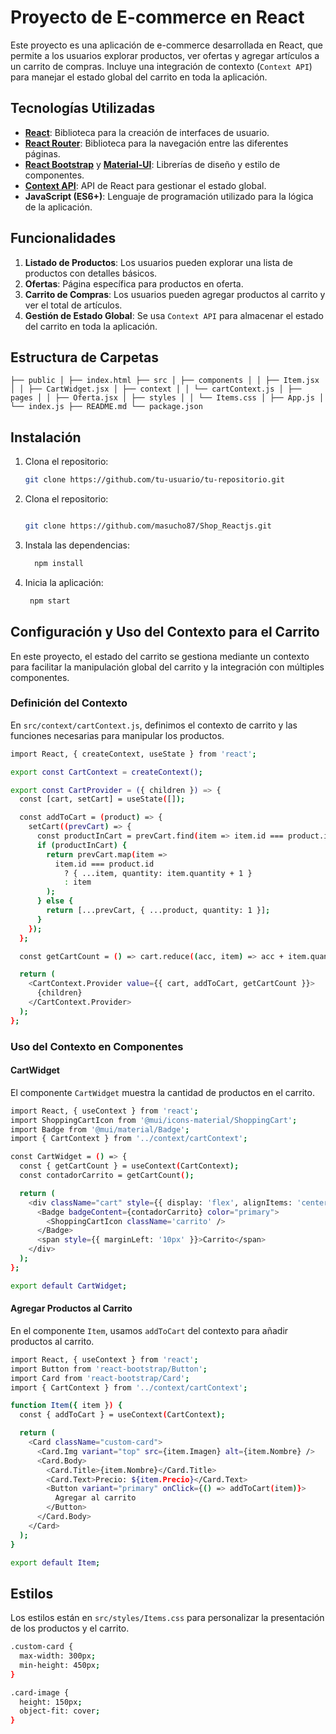 # Proyecto de E-commerce en React

Este proyecto es una aplicación de e-commerce desarrollada en React, que permite a los usuarios explorar productos, ver ofertas y agregar artículos a un carrito de compras. Incluye una integración de contexto (`Context API`) para manejar el estado global del carrito en toda la aplicación.

## Tecnologías Utilizadas

- **[React](https://react.dev/)**: Biblioteca para la creación de interfaces de usuario.
- **[React Router](https://reactrouter.com/)**: Biblioteca para la navegación entre las diferentes páginas.
- **[React Bootstrap](https://react-bootstrap.github.io/)** y **[Material-UI](https://mui.com/)**: Librerías de diseño y estilo de componentes.
- **[Context API](https://react.dev/learn/passing-data-deeply-with-context)**: API de React para gestionar el estado global.
- **JavaScript (ES6+)**: Lenguaje de programación utilizado para la lógica de la aplicación.


## Funcionalidades

1. **Listado de Productos**: Los usuarios pueden explorar una lista de productos con detalles básicos.
2. **Ofertas**: Página específica para productos en oferta.
3. **Carrito de Compras**: Los usuarios pueden agregar productos al carrito y ver el total de artículos.
4. **Gestión de Estado Global**: Se usa `Context API` para almacenar el estado del carrito en toda la aplicación.

## Estructura de Carpetas

	├── public │ ├── index.html ├── src │ ├── components │ │ ├── Item.jsx │ │ ├── CartWidget.jsx │ ├── context │ │ └── cartContext.js │ ├── pages │ │ ├── Oferta.jsx │ ├── styles │ │ └── Items.css │ ├── App.js │ └── index.js ├── README.md └── package.json

## Instalación

1. Clona el repositorio:
   ```bash
   git clone https://github.com/tu-usuario/tu-repositorio.git

2. Clona el repositorio:
   ```bash
   
   git clone https://github.com/masucho87/Shop_Reactjs.git

3. Instala las dependencias:
   ```bash
	 npm install

4.  Inicia la aplicación:
	```bash
	 npm start

## Configuración y Uso del Contexto para el Carrito

En este proyecto, el estado del carrito se gestiona mediante un contexto para facilitar la manipulación global del carrito y la integración con múltiples componentes.
### Definición del Contexto

En `src/context/cartContext.js`, definimos el contexto de carrito y las funciones necesarias para manipular los productos.
```bash
import React, { createContext, useState } from 'react';

export const CartContext = createContext();

export const CartProvider = ({ children }) => {
  const [cart, setCart] = useState([]);

  const addToCart = (product) => {
    setCart((prevCart) => {
      const productInCart = prevCart.find(item => item.id === product.id);
      if (productInCart) {
        return prevCart.map(item =>
          item.id === product.id
            ? { ...item, quantity: item.quantity + 1 }
            : item
        );
      } else {
        return [...prevCart, { ...product, quantity: 1 }];
      }
    });
  };

  const getCartCount = () => cart.reduce((acc, item) => acc + item.quantity, 0);

  return (
    <CartContext.Provider value={{ cart, addToCart, getCartCount }}>
      {children}
    </CartContext.Provider>
  );
}; 
```  
### Uso del Contexto en Componentes

#### CartWidget

El componente `CartWidget` muestra la cantidad de productos en el carrito.
```bash
import React, { useContext } from 'react';
import ShoppingCartIcon from '@mui/icons-material/ShoppingCart';
import Badge from '@mui/material/Badge';
import { CartContext } from '../context/cartContext';

const CartWidget = () => {
  const { getCartCount } = useContext(CartContext);
  const contadorCarrito = getCartCount();

  return (
    <div className="cart" style={{ display: 'flex', alignItems: 'center' }}>
      <Badge badgeContent={contadorCarrito} color="primary">
        <ShoppingCartIcon className='carrito' />
      </Badge>
      <span style={{ marginLeft: '10px' }}>Carrito</span>
    </div>
  );
};

export default CartWidget;
``` 
#### Agregar Productos al Carrito

En el componente `Item`, usamos `addToCart` del contexto para añadir productos al carrito.
```bash
import React, { useContext } from 'react';
import Button from 'react-bootstrap/Button';
import Card from 'react-bootstrap/Card';
import { CartContext } from '../context/cartContext';

function Item({ item }) {
  const { addToCart } = useContext(CartContext);

  return (
    <Card className="custom-card"> 
      <Card.Img variant="top" src={item.Imagen} alt={item.Nombre} />
      <Card.Body>
        <Card.Title>{item.Nombre}</Card.Title>
        <Card.Text>Precio: ${item.Precio}</Card.Text>
        <Button variant="primary" onClick={() => addToCart(item)}>
          Agregar al carrito
        </Button>
      </Card.Body>
    </Card>
  );
}

export default Item;
``` 
## Estilos

Los estilos están en `src/styles/Items.css` para personalizar la presentación de los productos y el carrito.
```bash
.custom-card {
  max-width: 300px;
  min-height: 450px;
}

.card-image {
  height: 150px;
  object-fit: cover;
}
``` 




